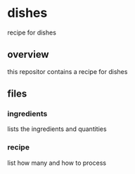 # dishes
recipe for dishes
## overview
this repositor contains a recipe for dishes
## files
### ingredients
lists the ingredients and quantities
### recipe
list how many and how to process
